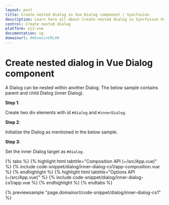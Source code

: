 ```yaml
---
layout: post
title: Create nested dialog in Vue Dialog component | Syncfusion
description: Learn here all about Create nested dialog in Syncfusion Vue Dialog component of Syncfusion Essential JS 2 and more.
control: Create nested dialog 
platform: ej2-vue
documentation: ug
domainurl: ##DomainURL##
---
```


# Create nested dialog in Vue Dialog component

A Dialog can be nested within another Dialog. The below sample contains parent and child Dialog (inner Dialog).

**Step 1**:

Create two div elements with id `#dialog` and `#innerDialog`.

**Step 2**:

Initialize the Dialog as mentioned in the below sample.

**Step 3**:

Set the inner Dialog target as `#dialog`.

{% tabs %}
{% highlight html tabtitle="Composition API (~/src/App.vue)" %}
{% include code-snippet/dialog/inner-dialog-cs1/app-composition.vue %}
{% endhighlight %}
{% highlight html tabtitle="Options API (~/src/App.vue)" %}
{% include code-snippet/dialog/inner-dialog-cs1/app.vue %}
{% endhighlight %}
{% endtabs %}
        
{% previewsample "page.domainurl/code-snippet/dialog/inner-dialog-cs1" %}